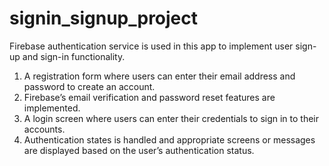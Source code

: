 # signin_signup_project

Firebase authentication service is used in this app to implement user sign-up and sign-in functionality.

 1. A registration form where users can enter their email address and password to create an account.
 2. Firebase’s email verification and password reset features are implemented.
 3. A login screen where users can enter their credentials to sign in to their accounts.
 4. Authentication states is handled and appropriate screens or messages are displayed based on the user’s authentication status. 
